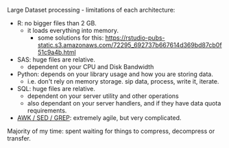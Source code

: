 Large Dataset processing - limitations of each architecture:
- R: no bigger files than 2 GB.
  - it loads everything into memory.
    - some solutions for this: https://rstudio-pubs-static.s3.amazonaws.com/72295_692737b667614d369bd87cb0f51c9a4b.html
- SAS: huge files are relative.
  - dependent on your CPU and Disk Bandwidth
- Python: depends on your library usage and how you are storing data.
  - i.e. don't rely on memory storage. sip data, process, write it, iterate.
- SQL: huge files are relative.
  - dependent on your server utility and other operations
  - also dependant on your server handlers, and if they have data quota requirements.
- [AWK / SED / GREP](https://adamdrake.com/command-line-tools-can-be-235x-faster-than-your-hadoop-cluster.html): extremely agile, but very complicated.

Majority of my time: spent waiting for things to compress, decompress or transfer.
